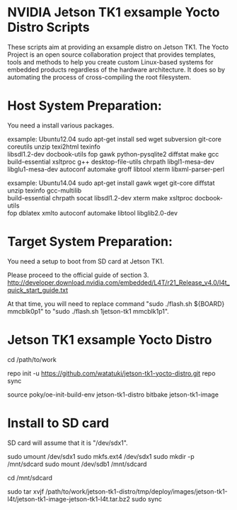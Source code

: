 NVIDIA Jetson TK1 exsample Yocto Distro Scripts
====================================================================
These scripts aim at providing an exsample distro on Jetson TK1.
The Yocto Project is an open source collaboration project that provides templates, tools and methods to help you create custom Linux-based systems for embedded products regardless of the hardware architecture.
It does so by automating the process of cross-compiling the root filesystem.

Host System Preparation:
====================================================================
You need a install various packages.

exsample: Ubuntu12.04
sudo apt-get install sed wget subversion git-core coreutils unzip texi2html texinfo \
libsdl1.2-dev docbook-utils fop gawk python-pysqlite2 diffstat make gcc \
build-essential xsltproc g++ desktop-file-utils chrpath libgl1-mesa-dev \
libglu1-mesa-dev autoconf automake groff libtool xterm libxml-parser-perl

exsample: Ubuntu14.04
sudo apt-get install gawk wget git-core diffstat unzip texinfo gcc-multilib \
build-essential chrpath socat libsdl1.2-dev xterm make xsltproc docbook-utils \
fop dblatex xmlto autoconf automake libtool libglib2.0-dev


Target System Preparation:
====================================================================
You need a setup to boot from SD card at Jetson TK1.

Please proceed to the official guide of section 3.
http://developer.download.nvidia.com/embedded/L4T/r21_Release_v4.0/l4t_quick_start_guide.txt

At that time, you will need to replace command "sudo ./flash.sh ${BOARD} mmcblk0p1" to "sudo ./flash.sh 1jetson-tk1 mmcblk1p1".


Jetson TK1 exsample Yocto Distro
====================================================================
cd /path/to/work

repo init -u https://github.com/watatuki/jetson-tk1-yocto-distro.git
repo sync

source poky/oe-init-build-env jetson-tk1-distro
bitbake jetson-tk1-image


Install to SD card
====================================================================
SD card will assume that it is "/dev/sdx1".

sudo umount /dev/sdx1
sudo mkfs.ext4 /dev/sdx1
sudo mkdir -p /mnt/sdcard
sudo mount /dev/sdb1 /mnt/sdcard

cd /mnt/sdcard

sudo tar xvjf /path/to/work/jetson-tk1-distro/tmp/deploy/images/jetson-tk1-l4t/jetson-tk1-image-jetson-tk1-l4t.tar.bz2
sudo sync


